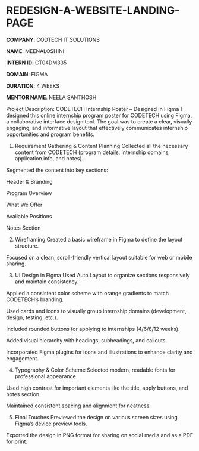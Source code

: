 # REDESIGN-A-WEBSITE-LANDING-PAGE

**COMPANY**: CODTECH IT SOLUTIONS

**NAME**: MEENALOSHINI

**INTERN ID**: CT04DM335

**DOMAIN**: FIGMA

**DURATION**: 4 WEEKS

**MENTOR NAME**: NEELA SANTHOSH

Project Description: CODETECH Internship Poster – Designed in Figma
I designed this online internship program poster for CODETECH using Figma, a collaborative interface design tool. The goal was to create a clear, visually engaging, and informative layout that effectively communicates internship opportunities and program benefits.

1. Requirement Gathering & Content Planning
Collected all the necessary content from CODETECH (program details, internship domains, application info, and notes).

Segmented the content into key sections:

Header & Branding

Program Overview

What We Offer

Available Positions

Notes Section

2. Wireframing
Created a basic wireframe in Figma to define the layout structure.

Focused on a clean, scroll-friendly vertical layout suitable for web or mobile sharing.

3. UI Design in Figma
Used Auto Layout to organize sections responsively and maintain consistency.

Applied a consistent color scheme with orange gradients to match CODETECH’s branding.

Used cards and icons to visually group internship domains (development, design, testing, etc.).

Included rounded buttons for applying to internships (4/6/8/12 weeks).

Added visual hierarchy with headings, subheadings, and callouts.

Incorporated Figma plugins for icons and illustrations to enhance clarity and engagement.

4. Typography & Color Scheme
Selected modern, readable fonts for professional appearance.

Used high contrast for important elements like the title, apply buttons, and notes section.

Maintained consistent spacing and alignment for neatness.

5. Final Touches
Previewed the design on various screen sizes using Figma’s device preview tools.

Exported the design in PNG format for sharing on social media and as a PDF for print.
